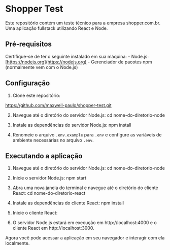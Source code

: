 # Shopper Test

Este repositório contém um teste técnico para a empresa shopper.com.br. Uma aplicação fullstack utilizando React e Node.


## Pré-requisitos

Certifique-se de ter o seguinte instalado em sua máquina: - Node.js: [https://nodejs.org](https://nodejs.org) - Gerenciador de pacotes npm (normalmente vem com o Node.js)

## Configuração

1. Clone este repositório:

https://github.com/maxwell-paulo/shopper-test.git

2. Navegue até o diretório do servidor Node.js:
cd nome-do-diretorio-node

3. Instale as dependências do servidor Node.js:
npm install

4. Renomeie o arquivo `.env.example` para `.env` e configure as variáveis de ambiente necessárias no arquivo `.env`.

## Executando a aplicação

1. Navegue até o diretório do servidor Node.js:
cd nome-do-diretorio-node

2. Inicie o servidor Node.js:
npm start

3. Abra uma nova janela do terminal e navegue até o diretório do cliente React:
cd nome-do-diretorio-react

4. Instale as dependências do cliente React:
npm install

5. Inicie o cliente React:

6. O servidor Node.js estará em execução em http://localhost:4000 e o cliente React em http://localhost:3000.

Agora você pode acessar a aplicação em seu navegador e interagir com ela localmente.
